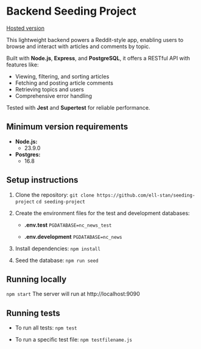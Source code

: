 # Backend Seeding Project

[Hosted version](https://backend-seeding-project.onrender.com/api)

This lightweight backend powers a Reddit-style app, enabling users to browse and interact with articles and comments by topic.

Built with **Node.js**, **Express**, and **PostgreSQL**, it offers a RESTful API with features like:

- Viewing, filtering, and sorting articles
- Fetching and posting article comments
- Retrieving topics and users
- Comprehensive error handling

Tested with **Jest** and **Supertest** for reliable performance.

## Minimum version requirements

- **Node.js:**
  - 23.9.0
- **Postgres:**
  - 16.8

## Setup instructions

1. Clone the repository:
   `git clone https://github.com/ell-stan/seeding-project`
   `cd seeding-project`

2. Create the environment files for the test and development databases:

   - **.env.test**
     `PGDATABASE=nc_news_test`

   - **.env.development**
     `PGDATABASE=nc_news`

3. Install dependencies:
   `npm install`

4. Seed the database:
   `npm run seed`

## Running locally

`npm start`
The server will run at http://localhost:9090

## Running tests

- To run all tests:
  `npm test`

- To run a specific test file:
  `npm testfilename.js`

